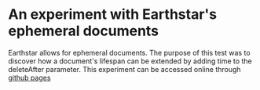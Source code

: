 # An experiment with Earthstar's ephemeral documents

Earthstar allows for ephemeral documents. The purpose of this test was to discover how a document's lifespan can be extended by adding time to the deleteAfter parameter. This experiment can be accessed online through [github pages](https://tripledoublev.github.io/chat-app/time.html)